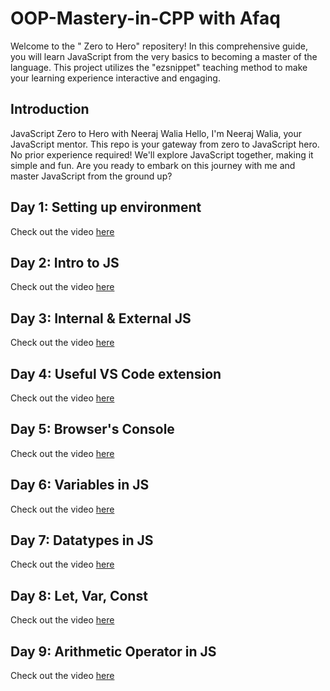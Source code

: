 # OOP-Mastery-in-CPP with Afaq

Welcome to the " Zero to Hero" repositery! In this comprehensive guide, you will learn JavaScript from the very basics to becoming a master of the language. This project utilizes the "ezsnippet" teaching method to make your learning experience interactive and engaging.



## Introduction

JavaScript Zero to Hero with Neeraj Walia
Hello, I'm Neeraj Walia, your JavaScript mentor. This repo is your gateway from zero to JavaScript hero. No prior experience required! We'll explore JavaScript together, making it simple and fun. Are you ready to embark on this journey with me and master JavaScript from the ground up?


## Day 1: Setting up environment

Check out the video [here](https://www.instagram.com/p/Cw-7CV7y96N/)


## Day 2: Intro to JS 

Check out the video [here](https://www.instagram.com/p/Cw_Cj1Qhp4m/)


## Day 3: Internal & External JS 

Check out the video [here](https://www.instagram.com/p/CxAZCoELYxK/)


## Day 4: Useful VS Code extension

Check out the video [here](https://www.instagram.com/p/CxAmqaDyNoq/)


## Day 5: Browser's Console

Check out the video [here](https://www.instagram.com/p/CxBlVcyhtVS/)


## Day 6: Variables in JS

Check out the video [here](https://www.instagram.com/p/CxDAmm7PAkg/)


## Day 7: Datatypes in JS

Check out the video [here](https://www.instagram.com/p/CxD1FSQypp1/)


## Day 8: Let, Var, Const

Check out the video [here](https://www.instagram.com/p/CxFcBImrrSi/)


## Day 9: Arithmetic Operator in JS

Check out the video [here](https://www.instagram.com/p/CxFsJfUPM-R/)
 
